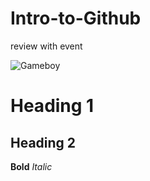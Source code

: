 # Intro-to-Github
 review with event

![Gameboy](Intro-to-Github/gameboy.png)

# Heading 1
## Heading 2
**Bold**
*Italic*
